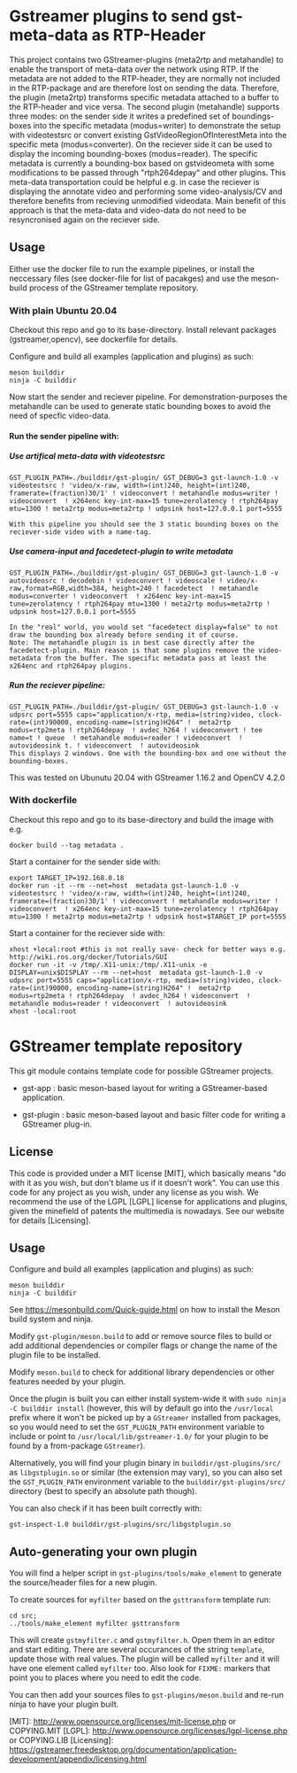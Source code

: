 # Gstreamer plugins to send gst-meta-data as RTP-Header

This project contains two GStreamer-plugins (meta2rtp and metahandle) to enable the transport of meta-data over the network using RTP. If the metadata are not added to the RTP-header, they are normally not included in the RTP-package and are therefore lost on sending the data. 
Therefore, the plugin (meta2rtp) transforms specific metadata attached to a buffer to the RTP-header and vice versa. The second plugin (metahandle) supports three modes: on the sender side it writes a predefined set of boundings-boxes into the specific metadata (modus=writer) to demonstrate the setup with videotestsrc or convert existing GstVideoRegionOfInterestMeta into the specific meta (modus=converter). On the reciever side it can be used to display the incoming bounding-boxes (modus=reader). 
The specific metadata is currently a bounding-box based on gstvideometa with some modifications to be passed through "rtph264depay" and other plugins.
This meta-data transportation could be helpful e.g. in case the reciever is displaying the annotate video and performing some video-analysis/CV and therefore benefits from recieving unmodified videodata. Main benefit of this approach is that the meta-data and video-data do not need to be resyncronised again on the reciever side.

## Usage
Either use the docker file to run the example pipelines, or install the neccessary files (see docker-file for list of pacakges) and use the meson-build process of the GStreamer template repository.

### With plain Ubuntu 20.04
Checkout this repo and go to its base-directory. Install relevant packages (gstreamer,opencv), see dockerfile for details.
    
Configure and build all examples (application and plugins) as such:

    meson builddir
    ninja -C builddir
    
Now start the sender and reciever pipeline. For demonstration-purposes the metahandle can be used to generate static bounding boxes to avoid the need of specfic video-data.
#### Run the sender pipeline with:

##### Use artifical meta-data with videotestsrc

    GST_PLUGIN_PATH=./builddir/gst-plugin/ GST_DEBUG=3 gst-launch-1.0 -v videotestsrc ! 'video/x-raw, width=(int)240, height=(int)240, framerate=(fraction)30/1' ! videoconvert ! metahandle modus=writer ! videoconvert  ! x264enc key-int-max=15 tune=zerolatency ! rtph264pay mtu=1300 ! meta2rtp modus=meta2rtp ! udpsink host=127.0.0.1 port=5555

    With this pipeline you should see the 3 static bounding boxes on the reciever-side video with a name-tag.
##### Use camera-input and facedetect-plugin to write metadata

    GST_PLUGIN_PATH=./builddir/gst-plugin/ GST_DEBUG=3 gst-launch-1.0 -v autovideosrc ! decodebin ! videoconvert ! videoscale ! video/x-raw,format=RGB,width=384, height=240 ! facedetect  ! metahandle modus=converter ! videoconvert  ! x264enc key-int-max=15 tune=zerolatency ! rtph264pay mtu=1300 ! meta2rtp modus=meta2rtp ! udpsink host=127.0.0.1 port=5555
    
    In the "real" world, you would set "facedetect display=false" to not draw the bounding box already before sending it of course.
    Note: The metahandle plugin is in best case directly after the facedetect-plugin. Main reason is that some plugins remove the video-metadata from the buffer. The specific metadata pass at least the x264enc and rtph264pay plugins.
##### Run the reciever pipeline:

    GST_PLUGIN_PATH=./builddir/gst-plugin/ GST_DEBUG=3 gst-launch-1.0 -v udpsrc port=5555 caps="application/x-rtp, media=(string)video, clock-rate=(int)90000, encoding-name=(string)H264" !  meta2rtp modus=rtp2meta ! rtph264depay  ! avdec_h264 ! videoconvert ! tee name=t ! queue  ! metahandle modus=reader ! videoconvert  ! autovideosink t. ! videoconvert  ! autovideosink
    This displays 2 windows. One with the bounding-box and one without the bounding-boxes.
This was tested on Ubunutu 20.04 with GStreamer 1.16.2 and OpenCV 4.2.0

#### 

### With dockerfile
Checkout this repo and go to its base-directory and build the image with e.g. 

    docker build --tag metadata .
    
Start a container for the sender side with:

    export TARGET_IP=192.168.0.18
    docker run -it --rm --net=host  metadata gst-launch-1.0 -v videotestsrc ! 'video/x-raw, width=(int)240, height=(int)240, framerate=(fraction)30/1' ! videoconvert ! metahandle modus=writer ! videoconvert  ! x264enc key-int-max=15 tune=zerolatency ! rtph264pay mtu=1300 ! meta2rtp modus=meta2rtp ! udpsink host=$TARGET_IP port=5555

Start a container for the reciever side with:

    xhost +local:root #this is not really save- check for better ways e.g. http://wiki.ros.org/docker/Tutorials/GUI
    docker run -it -v /tmp/.X11-unix:/tmp/.X11-unix -e DISPLAY=unix$DISPLAY --rm --net=host  metadata gst-launch-1.0 -v udpsrc port=5555 caps="application/x-rtp, media=(string)video, clock-rate=(int)90000, encoding-name=(string)H264" !  meta2rtp modus=rtp2meta ! rtph264depay  ! avdec_h264 ! videoconvert  ! metahandle modus=reader ! videoconvert  ! autovideosink
    xhost -local:root

# GStreamer template repository

This git module contains template code for possible GStreamer projects.

* gst-app :
  basic meson-based layout for writing a GStreamer-based application.

* gst-plugin :
  basic meson-based layout and basic filter code for writing a GStreamer plug-in.

## License

This code is provided under a MIT license [MIT], which basically means "do
with it as you wish, but don't blame us if it doesn't work". You can use
this code for any project as you wish, under any license as you wish. We
recommend the use of the LGPL [LGPL] license for applications and plugins,
given the minefield of patents the multimedia is nowadays. See our website
for details [Licensing].

## Usage

Configure and build all examples (application and plugins) as such:

    meson builddir
    ninja -C builddir

See <https://mesonbuild.com/Quick-guide.html> on how to install the Meson
build system and ninja.

Modify `gst-plugin/meson.build` to add or remove source files to build or
add additional dependencies or compiler flags or change the name of the
plugin file to be installed.

Modify `meson.build` to check for additional library dependencies
or other features needed by your plugin.

Once the plugin is built you can either install system-wide it with `sudo ninja
-C builddir install` (however, this will by default go into the `/usr/local`
prefix where it won't be picked up by a `GStreamer` installed from packages, so
you would need to set the `GST_PLUGIN_PATH` environment variable to include or
point to `/usr/local/lib/gstreamer-1.0/` for your plugin to be found by a
from-package `GStreamer`).

Alternatively, you will find your plugin binary in `builddir/gst-plugins/src/`
as `libgstplugin.so` or similar (the extension may vary), so you can also set
the `GST_PLUGIN_PATH` environment variable to the `builddir/gst-plugins/src/`
directory (best to specify an absolute path though).

You can also check if it has been built correctly with:

    gst-inspect-1.0 builddir/gst-plugins/src/libgstplugin.so

## Auto-generating your own plugin

You will find a helper script in `gst-plugins/tools/make_element` to generate
the source/header files for a new plugin.

To create sources for `myfilter` based on the `gsttransform` template run:

``` shell
cd src;
../tools/make_element myfilter gsttransform
```

This will create `gstmyfilter.c` and `gstmyfilter.h`. Open them in an editor and
start editing. There are several occurances of the string `template`, update
those with real values. The plugin will be called `myfilter` and it will have
one element called `myfilter` too. Also look for `FIXME:` markers that point you
to places where you need to edit the code.

You can then add your sources files to `gst-plugins/meson.build` and re-run
ninja to have your plugin built.


[MIT]: http://www.opensource.org/licenses/mit-license.php or COPYING.MIT
[LGPL]: http://www.opensource.org/licenses/lgpl-license.php or COPYING.LIB
[Licensing]: https://gstreamer.freedesktop.org/documentation/application-development/appendix/licensing.html
